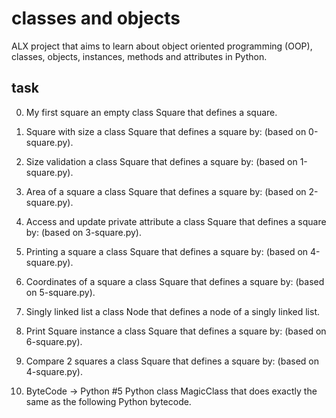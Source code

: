 # classes and objects

ALX project that  aims to learn about object oriented programming (OOP), classes, objects, instances, methods and attributes in Python.

## task

0. My first square
 an empty class Square that defines a square.

1. Square with size
a class Square that defines a square by: (based on 0-square.py).

2. Size validation
a class Square that defines a square by: (based on 1-square.py).

3. Area of a square
 a class Square that defines a square by: (based on 2-square.py).

4. Access and update private attribute
 a class Square that defines a square by: (based on 3-square.py).

5. Printing a square
a class Square that defines a square by: (based on 4-square.py).

6. Coordinates of a square
a class Square that defines a square by: (based on 5-square.py).

7. Singly linked list
a class Node that defines a node of a singly linked list.

8. Print Square instance
a class Square that defines a square by: (based on 6-square.py).

9. Compare 2 squares
 a class Square that defines a square by: (based on 4-square.py).

10. ByteCode -> Python #5
 Python class MagicClass that does exactly the same as the following Python bytecode.

